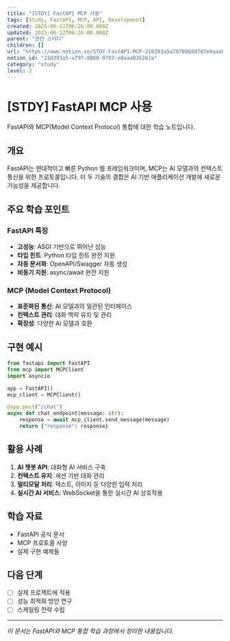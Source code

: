 ```yaml
---
title: "[STDY] FastAPI MCP 사용"
tags: [Study, FastAPI, MCP, API, Development]
created: 2025-06-12T06:26:00.000Z
updated: 2025-06-12T06:26:00.000Z
parent: "관련 스터디"
children: []
url: "https://www.notion.so/STDY-FastAPI-MCP-210393a5a79780689707e0aaa0352b1a"
notion_id: "210393a5-a797-8068-9707-e0aaa0352b1a"
category: "study"
level: 2
---
```


# [STDY] FastAPI MCP 사용

FastAPI와 MCP(Model Context Protocol) 통합에 대한 학습 노트입니다.

## 개요

FastAPI는 현대적이고 빠른 Python 웹 프레임워크이며, MCP는 AI 모델과의 컨텍스트 통신을 위한 프로토콜입니다. 이 두 기술의 결합은 AI 기반 애플리케이션 개발에 새로운 가능성을 제공합니다.

## 주요 학습 포인트

### FastAPI 특징
- **고성능**: ASGI 기반으로 뛰어난 성능
- **타입 힌트**: Python 타입 힌트 완전 지원
- **자동 문서화**: OpenAPI/Swagger 자동 생성
- **비동기 지원**: async/await 완전 지원

### MCP (Model Context Protocol)
- **표준화된 통신**: AI 모델과의 일관된 인터페이스
- **컨텍스트 관리**: 대화 맥락 유지 및 관리
- **확장성**: 다양한 AI 모델과 호환

## 구현 예시

```python
from fastapi import FastAPI
from mcp import MCPClient
import asyncio

app = FastAPI()
mcp_client = MCPClient()

@app.post("/chat")
async def chat_endpoint(message: str):
    response = await mcp_client.send_message(message)
    return {"response": response}
```

## 활용 사례

1. **AI 챗봇 API**: 대화형 AI 서비스 구축
2. **컨텍스트 유지**: 세션 기반 대화 관리
3. **멀티모달 처리**: 텍스트, 이미지 등 다양한 입력 처리
4. **실시간 AI 서비스**: WebSocket을 통한 실시간 AI 상호작용

## 학습 자료

- FastAPI 공식 문서
- MCP 프로토콜 사양
- 실제 구현 예제들

## 다음 단계

- [ ] 실제 프로젝트에 적용
- [ ] 성능 최적화 방안 연구
- [ ] 스케일링 전략 수립

---

*이 문서는 FastAPI와 MCP 통합 학습 과정에서 정리한 내용입니다.*